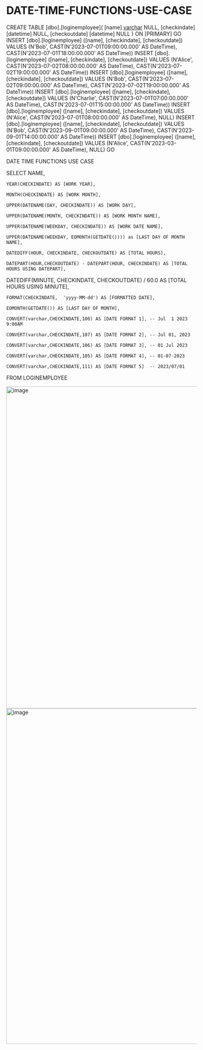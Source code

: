 # DATE-TIME-FUNCTIONS-USE-CASE

CREATE TABLE [dbo].[loginemployee](
	[name] [varchar](50) NULL,
	[checkindate] [datetime] NULL,
	[checkoutdate] [datetime] NULL
) ON [PRIMARY]
GO
INSERT [dbo].[loginemployee] ([name], [checkindate], [checkoutdate]) VALUES (N'Bob', CAST(N'2023-07-01T09:00:00.000' AS DateTime), CAST(N'2023-07-01T18:00:00.000' AS DateTime))
INSERT [dbo].[loginemployee] ([name], [checkindate], [checkoutdate]) VALUES (N'Alice', CAST(N'2023-07-02T08:00:00.000' AS DateTime), CAST(N'2023-07-02T19:00:00.000' AS DateTime))
INSERT [dbo].[loginemployee] ([name], [checkindate], [checkoutdate]) VALUES (N'Bob', CAST(N'2023-07-02T09:00:00.000' AS DateTime), CAST(N'2023-07-02T19:00:00.000' AS DateTime))
INSERT [dbo].[loginemployee] ([name], [checkindate], [checkoutdate]) VALUES (N'Charlie', CAST(N'2023-07-01T07:00:00.000' AS DateTime), CAST(N'2023-07-01T15:00:00.000' AS DateTime))
INSERT [dbo].[loginemployee] ([name], [checkindate], [checkoutdate]) VALUES (N'Alice', CAST(N'2023-07-01T08:00:00.000' AS DateTime), NULL)
INSERT [dbo].[loginemployee] ([name], [checkindate], [checkoutdate]) VALUES (N'Bob', CAST(N'2023-09-01T09:00:00.000' AS DateTime), CAST(N'2023-09-01T14:00:00.000' AS DateTime))
INSERT [dbo].[loginemployee] ([name], [checkindate], [checkoutdate]) VALUES (N'Alice', CAST(N'2023-03-01T09:00:00.000' AS DateTime), NULL)
GO


DATE TIME FUNCTIONS USE CASE

SELECT
    NAME,
    
    YEAR(CHECKINDATE) AS [WORK YEAR],
    
    MONTH(CHECKINDATE) AS [WORK MONTH],
    
	UPPER(DATENAME(DAY, CHECKINDATE)) AS [WORK DAY],
 
	UPPER(DATENAME(MONTH, CHECKINDATE)) AS [WORK MONTH NAME],
 
	UPPER(DATENAME(WEEKDAY, CHECKINDATE)) AS [WORK DATE NAME],
 
	UPPER(DATENAME(WEEKDAY, EOMONTH(GETDATE()))) as [LAST DAY OF MONTH NAME],
 
	DATEDIFF(HOUR, CHECKINDATE, CHECKOUTDATE) AS [TOTAL HOURS],
 
	DATEPART(HOUR,CHECKOUTDATE) - DATEPART(HOUR, CHECKINDATE) AS [TOTAL HOURS USING DATEPART],	
 
  DATEDIFF(MINUTE, CHECKINDATE, CHECKOUTDATE) / 60.0 AS [TOTAL HOURS USING MINUTE],
    
	FORMAT(CHECKINDATE,  'yyyy-MM-dd') AS [FORMATTED DATE],
 
	EOMONTH(GETDATE()) AS [LAST DAY OF MONTH],
 
	CONVERT(varchar,CHECKINDATE,100) AS [DATE FORMAT 1], -- Jul  1 2023  9:00AM
 
	CONVERT(varchar,CHECKINDATE,107) AS [DATE FORMAT 2], -- Jul 01, 2023
 
	CONVERT(varchar,CHECKINDATE,106) AS [DATE FORMAT 3], -- 01 Jul 2023
 
	CONVERT(varchar,CHECKINDATE,105) AS [DATE FORMAT 4], -- 01-07-2023
 
	CONVERT(varchar,CHECKINDATE,111) AS [DATE FORMAT 5]  -- 2023/07/01
 
FROM LOGINEMPLOYEE

<img width="851" alt="image" src="https://github.com/user-attachments/assets/2a75004a-3e61-4c0f-8e95-1f946c89f9c4">

<img width="887" alt="image" src="https://github.com/user-attachments/assets/eb74bf09-7f21-41cc-9e7e-c6501503bbcf">

